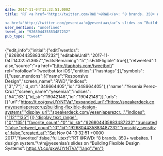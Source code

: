 ```yaml
---
date: 2017-11-04T13:32:51.000Z
title: "RT <a href='http://twitter.com/RWD'>@RWD</a>: “8 brands. 350+ websites. 1 design system.”

<a href='http://twitter.com/yeseniaa'>@yeseniaa</a>’s slides on “Building Flexible Design Systems”: https://t.co/gxwUYrNTVa″"
user_mentions: "undefined"
tweet_id: "926804435883487232"
pub_type: "tweet"
---
```

{"edit_info":{"initial":{"editTweetIds":["926804435883487232"],"editableUntil":"2017-11-04T14:02:51.365Z","editsRemaining":"5","isEditEligible":true}},"retweeted":false,"source":"<a href=\"http://tapbots.com/tweetbot\" rel=\"nofollow\">Tweetbot for iΟS</a>","entities":{"hashtags":[],"symbols":[],"user_mentions":[{"name":"Responsive Design","screen_name":"RWD","indices":["3","7"],"id_str":"348664405","id":"348664405"},{"name":"Yesenia Perez-Cruz","screen_name":"yeseniaa","indices":["54","63"],"id_str":"19042148","id":"19042148"}],"urls":[{"url":"https://t.co/gxwUYrNTVa","expanded_url":"https://speakerdeck.com/yeseniaperezcruz/building-flexible-design-systems","display_url":"speakerdeck.com/yeseniaperezcr…","indices":["112","135"]}]},"display_text_range":["0","135"],"favorite_count":"0","id_str":"926804435883487232","truncated":false,"retweet_count":"0","id":"926804435883487232","possibly_sensitive":false,"created_at":"Sat Nov 04 13:32:51 +0000 2017","favorited":false,"full_text":"RT @RWD: “8 brands. 350+ websites. 1 design system.”\n\n@yeseniaa’s slides on “Building Flexible Design Systems”: https://t.co/gxwUYrNTVa","lang":"en"}
